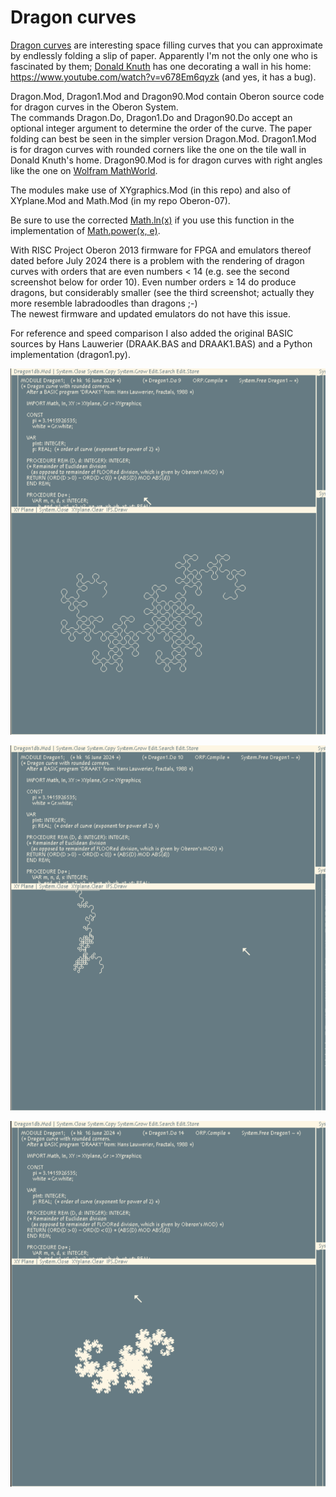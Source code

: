 # Dragon curves

[Dragon curves](https://mathworld.wolfram.com/DragonCurve.html) are interesting space filling curves that you can approximate by endlessly folding a slip of paper. Apparently I'm not the only one who is fascinated by them; [Donald Knuth](https://en.wikipedia.org/wiki/Donald_Knuth) has one decorating a wall in his home: https://www.youtube.com/watch?v=v678Em6qyzk (and yes, it has a bug).

Dragon.Mod, Dragon1.Mod and Dragon90.Mod contain Oberon source code for dragon curves in the Oberon System. <br>
The commands Dragon.Do, Dragon1.Do and Dragon90.Do accept an optional integer argument to determine the order of the curve.
The paper folding can best be seen in the simpler version Dragon.Mod. 
Dragon1.Mod is for dragon curves with rounded corners like the one on the tile wall in Donald Knuth's home.
Dragon90.Mod is for dragon curves with right angles like the one on [Wolfram MathWorld](https://mathworld.wolfram.com/DragonCurve.html).

The modules make use of XYgraphics.Mod (in this repo) and also of XYplane.Mod and Math.Mod (in my repo Oberon-07).

Be sure to use the corrected [Math.ln(x)](https://github.com/hansklav/Oberon-07-Math.ln) if you use this function in the implementation of [Math.power(x, e)](https://github.com/hansklav/Oberon-07/blob/master/Math.Mod).

With RISC Project Oberon 2013 firmware for FPGA and emulators thereof dated before July 2024 there is a problem with the rendering of dragon curves with orders that are even numbers < 14 (e.g. see the second screenshot below for order 10). Even number orders ≥ 14 do produce dragons, but considerably smaller (see the third screenshot; actually they more resemble labradoodles than dragons ;-)<br>
The newest firmware and updated emulators do not have this issue.

For reference and speed comparison I also added the original BASIC sources by Hans Lauwerier (DRAAK.BAS and DRAAK1.BAS) and a Python implementation (dragon1.py).
<br>

![Screenshot](Dragon1a.png)

![Screenshot](Dragon1b.png)

![Screenshot](Dragon1c.png)

<br>

